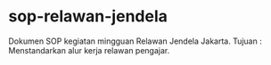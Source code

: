# sop-relawan-jendela
Dokumen SOP kegiatan mingguan Relawan Jendela Jakarta. Tujuan : Menstandarkan alur kerja relawan pengajar.
